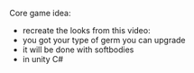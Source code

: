 Core game idea:
-  recreate the looks from this video:
-  you got your type of germ you can upgrade
-  it will be done with softbodies
-  in unity C#


